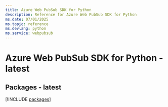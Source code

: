 ```yaml
---
title: Azure Web PubSub SDK for Python
description: Reference for Azure Web PubSub SDK for Python
ms.date: 07/01/2025
ms.topic: reference
ms.devlang: python
ms.service: webpubsub
---
```

# Azure Web PubSub SDK for Python - latest
## Packages - latest
[!INCLUDE [packages](web-pubsub-index.md)]
